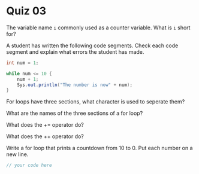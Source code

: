 # Quiz 03

The variable name `i` commonly used as a counter variable. What is `i` short for?

A student has written the following code segments. Check each code segment and explain what errors the student has made.

```java
int num = 1;

while num <= 10 {
	num + 1;
	Sys.out.println("The number is now" + num);
}
```

For loops have three sections, what character is used to seperate them?

What are the names of the three sections of a for loop?

What does the += operator do?

What does the ++ operator do?

Write a for loop that prints a countdown from 10 to 0. Put each number on a new line.

```java
// your code here
```
